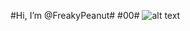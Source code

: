#Hi, I’m @FreakyPeanut#
#00#
![alt text](https://phantom-marca.unidadeditorial.es/67e749733704606dec8fc9e0af6fcf2c/resize/1320/f/jpg/assets/multimedia/imagenes/2021/08/19/16293810719734.jpg)

